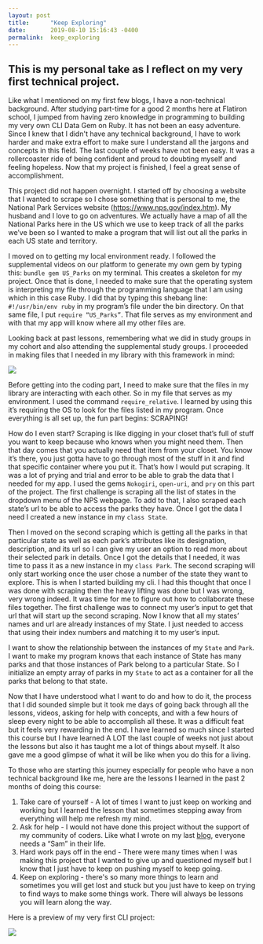 ```yaml
---
layout: post
title:      "Keep Exploring"
date:       2019-08-10 15:16:43 -0400
permalink:  keep_exploring
---
```


## This is my personal take as I reflect on my very first technical project.  

Like what I mentioned on my first few blogs, I have a non-technical background. After studying part-time for a good 2 months here at Flatiron school, I jumped from having zero knowledge in programming to building my very own CLI Data Gem on Ruby. It has not been an easy adventure. Since I knew that I didn't have any technical background, I have to work harder and make extra effort to make sure I understand all the jargons and concepts in this field. The last couple of weeks have not been easy. It was a rollercoaster ride of being confident and proud to doubting myself and feeling hopeless. Now that my project is finished, I feel a great sense of accomplishment. 

This project did not happen overnight. I started off by choosing a website that I wanted to scrape so I chose something that is personal to me, the National Park Services website (https://www.nps.gov/index.htm). My husband and I love to go on adventures. We actually have a map of all the National Parks here in the US which we use to keep track of all the parks we’ve been so I wanted to make a program that will list out all the parks in each US state and territory. 

I moved on to getting my local environment ready. I followed the supplemental videos on our platform to generate my own gem by typing this: `bundle gem US_Parks` on my terminal. This creates a skeleton for my project. Once that is done, I needed  to make sure that the operating system is interpreting my file through the programming language that I am using which in this case Ruby. I did that by typing this shebang line: `#!/usr/bin/env ruby` in my program’s file under the bin directory. On that same file, I put `require “US_Parks”`. That file serves as my environment and with that my app will know where  all my other files are. 

Looking back at past lessons, remembering what we did in study groups in my cohort and also attending the supplemental study groups. I proceeded in making files that I needed in my library with this framework in mind:


![](https://lh3.googleusercontent.com/T_AX64UkQDBp3D_S4FNBJEw8cjPl1WKP8UD-3wlqbnt3G7DRtu1hYS8s_FK_ut0peQ24KjRrKK22TjE0NuvIKCvRBYsTtVuFaiYk2DC51vfXeEAmUsr7cqqFkxv2gfLyWVyZ3VPAjg=w2400)


Before getting into the coding part, I need to make sure that the files in my library are interacting with each other. So in my file that serves as my environment. I used the command `require_relative`. I learned by using this it’s requiring the OS to look for the files listed in my program. Once everything is all set up, the fun part begins: SCRAPING! 

How do I even start? Scraping is like digging in your closet that’s full of stuff you want to keep because who knows when you might need them. Then that day comes that you actually need that item from your closet. You know it’s there, you just gotta have to go through most of the stuff in it and find that specific container where you put it. That’s how I would put scraping. It was a lot of prying and trial and error to be able to grab the data that I needed for my app. I used the gems `Nokogiri`, `open-uri`, and `pry` on this part of the project. The first challenge is scraping all the list of states in the dropdown menu of the NPS webpage. To add to that, I also scraped each state’s url to be able to access the parks they have. Once I got the data I need I created a new instance in my `class State`. 

Then I moved on the second scraping which is getting all the parks in that particular state as well as each park’s attributes like its designation, description, and its url so I can give my user an option to read more about their selected park in details. Once I got the details that I needed, it was time to pass it as a new instance in my `class Park`. The second scraping will only start working once the user chose a number of the state they want to explore. This is when I started building my cli. I had this thought that once I was done with scraping then the heavy lifting was done but I was wrong, very wrong indeed. It was time for me to figure out how to collaborate these files together. The first challenge was to connect my user’s input to get that url that will start up the second scraping. Now I know that all my states’ names and url are already instances of my State. I just needed to access that using their index numbers and matching it to my user’s input. 

I want to show the relationship between the instances of my `State` and `Park`. I want to make my program knows that each instance of State has many parks and that those instances of Park belong to a particular State. So I initialize an empty array of parks in my `State` to act as a container for all the parks that belong to that state. 

Now that I have understood what I want to do and how to do it, the process that I did sounded simple but it took me days of going back through all the lessons, videos, asking for help with concepts, and with a few hours of sleep every night to be able to accomplish all these. It was a difficult feat but it feels very rewarding in the end. I have learned so much since I started this course but I have learned A LOT the last couple of weeks not just about the lessons but also it has taught me a lot of things about myself. It also gave me a good glimpse of what it will be like when you do this for a living. 

To those who are starting this journey especially for people who have a non technical background like me, here are the lessons I learned in the past 2 months of doing this course:

1. Take care of yourself - A lot of times I want to just keep on working and working but I learned the lesson that sometimes stepping away from everything will help me refresh my mind.
2. Ask for help - I would not have done this project without the support of my community of coders. Like what I wrote on my last [blog](https://khris22.github.io/a_community_of_sams), everyone needs a “Sam” in their life. 
3. Hard work pays off in the end - There were many times when I was making this project that I wanted to give up and questioned myself but I know that I just have to keep on pushing myself to keep going.
4. Keep on exploring - there's so many more things to learn and sometimes you will get lost and stuck but you just have to keep on trying to find ways to make some things work. There will always be lessons you will learn along the way.

Here is a preview of my very first CLI project:

![](https://lh3.googleusercontent.com/wWmUMz0vOJRGLy4nIa7oaifp7ZynqsaiOB6REm-BO4xi58vu7E2lZ0t4Ws0hSxsOG9ZXxJD3OTrAqgoKgKJfqVN9oYH14SpSI6G23fYfbqzkTkYOBTCy2rGtMhVmbDHPerNmEViCLw=w2400)



